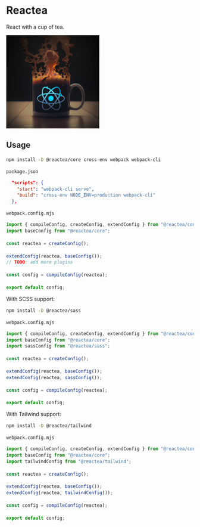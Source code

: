 # Reactea

React with a cup of tea.

<img src="./docs/tea.png" width="250" height="250">

## Usage

```sh
npm install -D @reactea/core cross-env webpack webpack-cli
```

`package.json`

```json
  "scripts": {
    "start": "webpack-cli serve",
    "build": "cross-env NODE_ENV=production webpack-cli"
  },
```

`webpack.config.mjs`

```js
import { compileConfig, createConfig, extendConfig } from "@reactea/config";
import baseConfig from "@reactea/core";

const reactea = createConfig();

extendConfig(reactea, baseConfig());
// TODO: add more plugins

const config = compileConfig(reactea);

export default config;
```

With SCSS support:

```sh
npm install -D @reactea/sass
```

`webpack.config.mjs`

```js
import { compileConfig, createConfig, extendConfig } from "@reactea/config";
import baseConfig from "@reactea/core";
import sassConfig from "@reactea/sass";

const reactea = createConfig();

extendConfig(reactea, baseConfig());
extendConfig(reactea, sassConfig());

const config = compileConfig(reactea);

export default config;
```

With Tailwind support:

```sh
npm install -D @reactea/tailwind
```

`webpack.config.mjs`

```js
import { compileConfig, createConfig, extendConfig } from "@reactea/config";
import baseConfig from "@reactea/core";
import tailwindConfig from "@reactea/tailwind";

const reactea = createConfig();

extendConfig(reactea, baseConfig());
extendConfig(reactea, tailwindConfig());

const config = compileConfig(reactea);

export default config;
```
